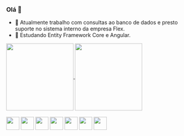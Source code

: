 ### Olá 👋

- 🔭 Atualmente trabalho com consultas ao banco de dados e presto suporte no sistema interno da empresa Flex.
- 🌱 Estudando Entity Framework Core e Angular. 

<div>
  <a href="https://www.linkedin.com/in/gustavogamacardozo/ target="_blank"">
    <img height="180em" align="center" src="https://github-readme-stats.vercel.app/api?username=gstgama&show_icons=true&theme=github_dark" />
  </a>
  <a href="https://www.linkedin.com/in/gustavogamacardozo/ target="_blank"">
    <img height="180em" align="center" src="https://github-readme-stats.vercel.app/api/top-langs/?username=gstgama&layout=compact&theme=github_dark" />
  </a>
</div>

<br>

<div>
  <img height="35em" src="https://cdn.jsdelivr.net/gh/devicons/devicon/icons/csharp/csharp-original.svg" />
  <img height="35em" src="https://cdn.jsdelivr.net/gh/devicons/devicon/icons/typescript/typescript-original.svg" />
  <img height="35em" src="https://cdn.jsdelivr.net/gh/devicons/devicon/icons/html5/html5-original.svg" />
  <img height="35em" src="https://cdn.jsdelivr.net/gh/devicons/devicon/icons/css3/css3-original.svg" />
  <img height="35em" src="https://cdn.jsdelivr.net/gh/devicons/devicon/icons/javascript/javascript-original.svg" />
  <img height="35em" src="https://cdn.jsdelivr.net/gh/devicons/devicon/icons/microsoftsqlserver/microsoftsqlserver-plain-wordmark.svg" />
  <a href="https://www.linkedin.com/in/gustavogamacardozo/" target="_blank"><img height="35em" src="https://img.shields.io/badge/LinkedIn-0077B5?style=for-the-badge&logo=linkedin&logoColor=white"></a>
</div>
